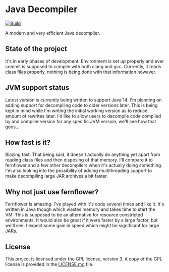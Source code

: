 # Java Decompiler
[![Build](https://github.com/Caellian/java-decompiler/workflows/Build/badge.svg)](https://github.com/Caellian/java-decompiler/actions?query=workflow%3A%22Build%22)

A modern and very efficient Java decompiler.

## State of the project

It's in early phases of development.
Environment is set up properly and ever commit is supposed to compile with both clang and gcc.
Currently, it reads class files properly, nothing is being done with that information however.

## JVM support status

Latest version is currently being written to support Java 14.
I'm planning on adding support for decompiling code to older versions later.
This is being kept in mind while I'm writing the initial working version as to reduce amount of rewrites later.
I'd like to allow users to decompile code compiled by and compiler version for any specific JVM version, we'll see how
that goes...

## How fast is it?

Blazing fast. That being said, it doesn't actually do anything yet apart from reading class files and then disposing
of that memory. I'll compare it to fernflower and a few other decompilers when it's actually doing something.
I'm also looking into the possibility of adding multithreading support to make decompiling large JAR archives a bit faster.

## Why not just use fernflower?

Fernflower is amazing. I've played with it's code several times and like it.
It's written in Java though which wastes memory and takes time to start the VM.
This is supposed to be an alternative for resource constricted environments.
It would also be great if it were faster by a large factor, but we'll see.
I expect some gain in speed which might be significant for large JARs.

## License

This project is licensed under the GPL license, version 3.
A copy of the GPL license is provided in the [LICENSE.md](LICENSE.md) file.
